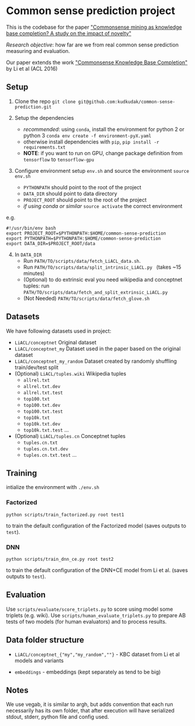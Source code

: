 # Common sense prediction project

This is the codebase for the paper ["Commonsense mining as knowledge base completion? A study on the impact of novelty"](https://arxiv.org/pdf/1804.09259.pdf)

*Research objective*: how far are we from real common sense prediction measuring and evaluation.

Our paper extends the work ["Commonsense Knowledge Base Completion"](http://ttic.uchicago.edu/~kgimpel/papers/li+etal.acl16.pdf) by Li et al (ACL 2016)


## Setup

1. Clone the repo `git clone git@github.com:kudkudak/common-sense-prediction.git`

2. Setup the dependencies
    * *recommended*: using `conda`, install the environment for python 2 or python 3 `conda env create -f environment-pyX.yaml`
    * otherwise install dependencies with `pip`, `pip install -r requirements.txt`
    * **NOTE**: if you want to run on GPU, change package definition from `tensorflow` to `tensorflow-gpu`

3. Configure environment setup `env.sh` and source the environment `source env.sh`
    * `PYTHONPATH` should point to the root of the project
    * `DATA_DIR` should point to data directory
    * `PROJECT_ROOT` should point to the root of the project
    * *if using conda or similar* `source activate` the correct environment

e.g.
```
#!/usr/bin/env bash
export PROJECT_ROOT=$PYTHONPATH:$HOME/common-sense-prediction
export PYTHONPATH=$PYTHONPATH:$HOME/common-sense-prediction
export DATA_DIR=$PROJECT_ROOT/data
```

4. In `DATA_DIR`
    * Run `PATH/TO/scripts/data/fetch_LiACL_data.sh`.
    * Run `PATH/TO/scripts/data/split_intrinsic_LiACL.py ` (takes ~15 minutes)
    * (Optional) to do extrinsic eval you need wikipedia and conceptnet tuples: run `PATH/TO/scripts/data/fetch_and_split_extrinsic_LiACL.py `
    * (Not Needed) `PATH/TO/scripts/data/fetch_glove.sh`

## Datasets

We have following datasets used in project:

* `LiACL/conceptnet` Original dataset
* `LiACL/conceptnet_my` Dataset used in the paper based on the original dataset
* `LiACL/conceptnet_my_random` Dataset created by randomly shuffling train/dev/test split
* (Optional) `LiACL/tuples.wiki` Wikipedia tuples
    * `allrel.txt`
    * `allrel.txt.dev`
    * `allrel.txt.test`
    * `top100.txt`
    * `top100.txt.dev`
    * `top100.txt.test`
    * `top10k.txt`
    * `top10k.txt.dev`
    * `top10k.txt.test`
    ...
* (Optional) `LiACL/tuples.cn` Conceptnet tuples
    * `tuples.cn.txt`
    * `tuples.cn.txt.dev`
    * `tuples.cn.txt.test`
    ...

## Training

intialize the environment with `./env.sh`

### Factorized

``python scripts/train_factorized.py root test1``

to train the default configuration of the Factorized model (saves outputs to `test`).

### DNN

``python scripts/train_dnn_ce.py root test2``

to train the default configuration of the DNN+CE model from Li et al. (saves outputs to `test`).

## Evaluation

Use `scripts/evaluate/score_triplets.py` to score using model some triplets (e.g. wiki). Use `scripts/human_evaluate_triplets.py` to
prepare AB tests of two models (for human evaluators) and to process results.

## Data folder structure

* `LiACL/conceptnet_{"my","my_random",""}` - KBC dataset from Li et al models and variants

* `embeddings` - embeddings (kept separately as tend to be big)

## Notes

We use vegab, it is similar to argh, but adds convention that each run necessarily has its own folder, that
after execution will have serialized stdout, stderr, python file and config used.
